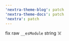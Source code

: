 ```yaml
---
'nextra-theme-blog': patch
'nextra-theme-docs': patch
'nextra': patch
---
```


fix raw `__esModule` string ☠️
